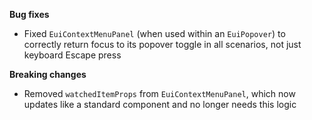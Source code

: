 **Bug fixes**

- Fixed `EuiContextMenuPanel` (when used within an `EuiPopover`) to correctly return focus to its popover toggle in all scenarios, not just keyboard Escape press

**Breaking changes**

- Removed `watchedItemProps` from `EuiContextMenuPanel`, which now updates like a standard component and no longer needs this logic

